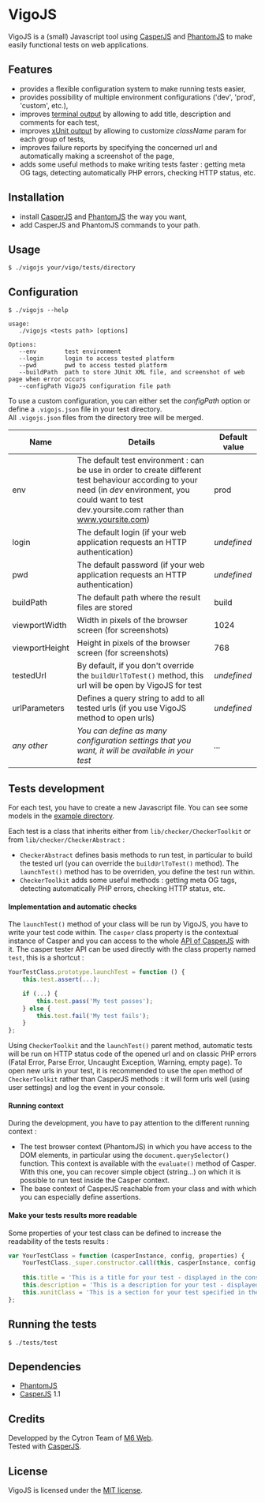 # VigoJS

VigoJS is a (small) Javascript tool using [CasperJS](http://casperjs.org/) and [PhantomJS](http://phantomjs.org/) to make easily functional tests on web applications.

## Features

* provides a flexible configuration system to make running tests easier,
* provides possibility of multiple environment configurations ('dev', 'prod', 'custom', etc.),
* improves [terminal output](http://img560.imageshack.us/img560/57/alpo.png) by allowing to add title, description and comments for each test,
* improves [xUnit output](http://img687.imageshack.us/img687/653/4jm.png) by allowing to customize *className* param for each group of tests,
* improves failure reports by specifying the concerned url and automatically making a screenshot of the page,
* adds some useful methods to make writing tests faster : getting meta OG tags, detecting automatically PHP errors, checking HTTP status, etc.

## Installation

* install [CasperJS](http://casperjs.org/) and [PhantomJS](http://phantomjs.org/) the way you want,
* add CasperJS and PhantomJS commands to your path.

## Usage

```shell
$ ./vigojs your/vigo/tests/directory
```

## Configuration

```shell
$ ./vigojs --help

usage:
   ./vigojs <tests path> [options]

Options:
   --env        test environment
   --login      login to access tested platform
   --pwd        pwd to access tested platform
   --buildPath  path to store JUnit XML file, and screenshot of web page when error occurs
   --configPath VigoJS configuration file path
```

To use a custom configuration, you can either set the *configPath* option or define a `.vigojs.json` file in your test directory.  
All `.vigojs.json` files from the directory tree will be merged.

Name | Details | Default value
--- | --- | ---
env | The default test environment : can be use in order to create different test behaviour according to your need (in *dev* environment, you could want to test dev.yoursite.com rather than www.yoursite.com) | prod
login | The default login (if your web application requests an HTTP authentication) | *undefined*
pwd | The default password (if your web application requests an HTTP authentication) | *undefined*
buildPath | The default path where the result files are stored | build
viewportWidth | Width in pixels of the browser screen (for screenshots) | 1024
viewportHeight | Height in pixels of the browser screen (for screenshots) | 768
testedUrl | By default, if you don't override the `buildUrlToTest()` method, this url will be open by VigoJS for test | *undefined*
urlParameters | Defines a query string to add to all tested urls (if you use VigoJS method to open urls) | *undefined*
*any other* | *You can define as many configuration settings that you want, it will be available in your test* | *...*

## Tests development

For each test, you have to create a new Javascript file. You can see some models in the [example directory](example).

Each test is a class that inherits either from `lib/checker/CheckerToolkit` or from `lib/checker/CheckerAbstract` :
* `CheckerAbstract` defines basis methods to run test, in particular to build the tested url (you can override the `buildUrlToTest()` method). The `launchTest()` method has to be overriden, you define the test run within.
* `CheckerToolkit` adds some useful methods : getting meta OG tags, detecting automatically PHP errors, checking HTTP status, etc.

#### Implementation and automatic checks

The `launchTest()` method of your class will be run by VigoJS, you have to write your test code within. The `casper` class property is the contextual instance of Casper and you can access to the whole [API of CasperJS](http://casperjs.org/api.html#intro) with it. The casper tester API can be used directly with the class property named `test`, this is a shortcut :

```javascript
YourTestClass.prototype.launchTest = function () {
    this.test.assert(...);

    if (...) {
        this.test.pass('My test passes');
    } else {
        this.test.fail('My test fails');
    }
};
```

Using `CheckerToolkit` and the `launchTest()` parent method, automatic tests will be run on HTTP status code of the opened url and on classic PHP errors (Fatal Error, Parse Error, Uncaught Exception, Warning, empty page). To open new urls in your test, it is recommended to use the `open` method of `CheckerToolkit` rather than CasperJS methods : it will form urls well (using user settings) and log the event in your console.

#### Running context

During the development, you have to pay attention to the different running context :

* The test browser context (PhantomJS) in which you have access to the DOM elements, in particular using the `document.querySelector()` function. This context is available with the `evaluate()` method of Casper. With this one, you can recover simple object (string...) on which it is possible to run test inside the Casper context.
* The base context of CasperJS reachable from your class and with which you can especially define assertions.

#### Make your tests results more readable

Some properties of your test class can be defined to increase the readability of the tests results :

```javascript
var YourTestClass = function (casperInstance, config, properties) {
    YourTestClass._super.constructor.call(this, casperInstance, config, properties);
    
    this.title = 'This is a title for your test - displayed in the console';
    this.description = 'This is a description for your test - displayed in the console';
    this.xunitClass = 'This is a section for your test specified in the xUnit output';
};
```

## Running the tests

```shell
$ ./tests/test
```

## Dependencies

* [PhantomJS](http://github.com/ariya/phantomjs/wiki "PhantomJS Documentation")
* [CasperJS](http://docs.casperjs.org/en/latest/index.html "CasperJS Documentation") 1.1

## Credits

Developped by the Cytron Team of [M6 Web](http://tech.m6web.fr/).  
Tested with [CasperJS](http://casperjs.org).

## License

VigoJS is licensed under the [MIT license](LICENSE).
